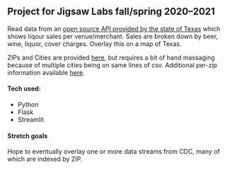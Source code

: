 ## Project for Jigsaw Labs fall/spring 2020–2021

Read data from an [open source API provided by the state of Texas](https://data.texas.gov/resource/naix-2893.json) which shows liqour sales per venue/merchant. Sales are broken down by beer, wine, liquor, cover charges. Overlay this on a map of Texas. 

ZIPs and Cities are provided [here](https://www.unitedstateszipcodes.org/tx/#zips-list), but requires a bit of hand massaging because of multiple cities being on same lines of csv. Additional per-zip information available [here](https://www.zip-codes.com/zip-code-api-register.asp).

#### Tech used: 
- Python 
- Flask
- Streamlit

#### Stretch goals

Hope to eventually overlay one or more data streams from CDC, many of which are indexed by ZIP.

